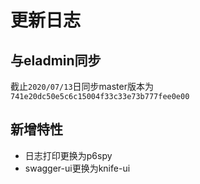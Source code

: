 # 更新日志

## 与eladmin同步

截止`2020/07/13`日同步master版本为`741e20dc50e5c6c15004f33c33e73b777fee0e00`


## 新增特性
- 日志打印更换为p6spy
- swagger-ui更换为knife-ui
